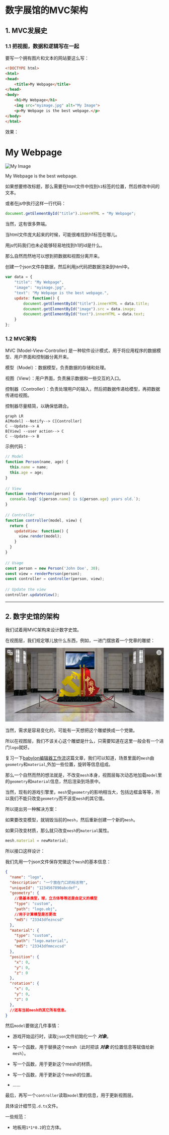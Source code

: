 # 数字展馆的MVC架构

## 1. MVC发展史

### 1.1 把视图，数据和逻辑写在一起

要写一个拥有图片和文本的网站要这么写：

```html
<!DOCTYPE html>
<html>
<head>
    <title>My Webpage</title>
</head>
<body>
    <h1>My Webpage</h1>
    <img src="myimage.jpg" alt="My Image">
    <p>My Webpage is the best webpage.</p>
</body>
</html>
```

效果：
<h1 id="title">My Webpage</h1>
    <img id="image" src="myimage.jpg" alt="My Image">
<p id="text">My Webpage is the best webpage.</p>

如果想要修改标题，那么需要在html文件中找到`h1`标签的位置，然后修改中间的文本。

或者在js中执行这样一行代码：

```js
document.getElementById("title").innerHTML = "My Webpage";
```

当然，这有很多弊端。

当html文件庞大起来的时候，可能很难找到h1标签在哪儿。

用js代码我们也未必能够轻易地找到h1的id是什么。

那么自然而然地可以想到把数据和视图分离开来。

创建一个json文件存数据，然后利用js代码把数据渲染到html中。

```js
var data = {
    "title": "My Webpage",
    "image": "myimage.jpg",
    "text": "My Webpage is the best webpage.",
    update: function() {
        document.getElementById("title").innerHTML = data.title;
        document.getElementById("image").src = data.image;
        document.getElementById("text").innerHTML = data.text;
    }
};
```


### 1.2 MVC架构

MVC (Model-View-Controller) 是一种软件设计模式，用于将应用程序的数据模型、用户界面和控制器分离开来。

模型（Model）：数据模型，负责数据的存储和处理。

视图（View）：用户界面，负责展示数据和一些交互的入口。

控制器（Controller）：负责处理用户的输入，然后把数据传递给模型，再把数据传递给视图。

控制器尽量精简，以确保低耦合。

```mermaid
graph LR
A[Model] --Notify--> C[Controller]
C --Update--> A
B[View] --user action--> C
C --Update--> B
```

示例代码：

```js
// Model
function Person(name, age) {
  this.name = name;
  this.age = age;
}

// View
function renderPerson(person) {
  console.log(`${person.name} is ${person.age} years old.`);
}

// Controller
function controller(model, view) {
  return {
    updateView: function() {
      view.render(model);
    }
  }
}

// Usage
const person = new Person('John Doe', 30);
const view = renderPerson(person);
const controller = controller(person, view);

// Update the view
controller.updateView();
```

---

## 2. 数字史馆的架构

我们试着用MVC架构来设计数字史馆。

在视图层，我们规定哪儿放什么东西，例如，一进门摆放着一个党章的雕塑：

![党章雕塑](./images/logo.png)

当然，需求是容易变化的，可能有一天想把这个雕塑换成一个党徽。

所以在视图层，我们不该关心这个雕塑是什么，只需要知道在这里一般会有一个进门`logo`就好。

复习一下[babylon编辑器工作流](./babylon%E7%BC%96%E8%BE%91%E5%99%A8%E5%B7%A5%E4%BD%9C%E6%B5%81.md)这篇文章，我们可以知道，场景里面的`mesh`由`geometry`和`material`,外加一些位置，旋转等信息组成。

那么一个自然而然的想法就是，不改变`mesh`本身，视图层每次动态地加载`model`里的`geometry`和`material`信息，然后渲染到场景中。

当然，现有的游戏引擎里，`mesh`受`geometry`的影响相当大，包括边框盒等等，所以我们不能只改变`geometry`而不该变`mesh`的其它值。

所以提出另一种解决方案：

如果要改变模型，就销毁当前的`mesh`，然后重新创建一个新的`mesh`。

如果只改变材质，那么就只改变`mesh`的`material`属性。

```js
mesh.material = newMaterial;
```

所以接口这样设计：

我们先用一个json文件保存党徽这个`mesh`的基本信息：

```json
{
  "name": "logo",
  "description": "一个放在门口的标志物",
  "uniqueId": "1234567890abcdef",
  "geometry": {
    //是基本类型，球，立方体等等还是自定义的模型
    "type": "custom",
    "path": "logo.obj",
    //用于计算模型是否更改
    "md5": "23343dfezncsd"
  },
  "material": {
    "type": "custom",
    "path": "logo.material",
    "md5": "23343dfmmcvcsd"
  },
  "position": {
    "x": 0,
    "y": 0,
    "z": 0
  },
  "rotation": {
    "x": 0,
    "y": 0,
    "z": 0
  },
  //还有当前mesh的其它所有信息。
}
```

然后`model`要做这几件事情：

- 游戏开始运行时，读取`json`文件初始化一个 ***对象***。

- 写一个函数，用于替换这个mesh（此时把该 ***对象*** 的位置信息等赋值给新`mesh`）。

- 写一个函数，用于更新这个mesh的材质。

- 写一个函数，用于更新这个mesh的位置。

- ......

最后，再写一个`controller`读取`model`里的信息，用于更新视图层。

具体设计细节见`.d.ts`文件。

一些规范：

- 地板用`1*1*0.2`的立方体。
